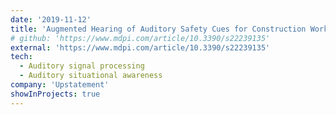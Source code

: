 ```yaml
---
date: '2019-11-12'
title: 'Augmented Hearing of Auditory Safety Cues for Construction Workers: A Systematic Literature Review'
# github: 'https://www.mdpi.com/article/10.3390/s22239135'
external: 'https://www.mdpi.com/article/10.3390/s22239135'
tech:
  - Auditory signal processing
  - Auditory situational awareness
company: 'Upstatement'
showInProjects: true
---
```


<!-- Find out how we built a custom headless CMS with Node, Express, and Firebase for a project at Upstatement -->
